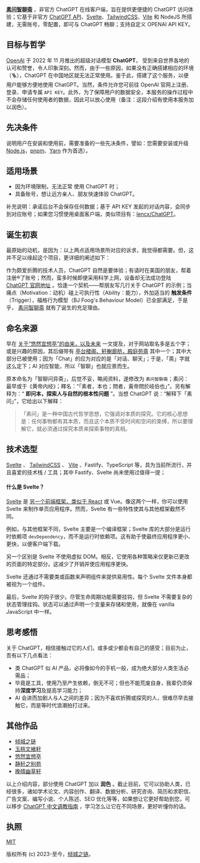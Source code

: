 
**[素问智聊斋](https://chatgpt.nicelinks.site/)** ，非官方 ChatGPT 在线客户端，旨在提供更便捷的 ChatGPT 访问体验；它基于非官方 [ChatGPT API](https://github.com/transitive-bullshit/chatgpt-api)、[Svelte](https://nicelinks.site/post/62a9c2ad90509e23cea772c0)、[TailwindCSS](https://nicelinks.site/post/5fd20cb4c06d6302c1907ec7)、[Vite](https://nicelinks.site/post/6010e1b10c71de1fb957b64e) 和 NodeJS 所搭建，无需账号，零配置，即可与 ChatGPT 畅聊；支持自定义 OPENAI API KEY。

## 目标与哲学

[OpenAI](https://nicelinks.site/post/6391e22878b7a1291995ff86) 于 2022 年 11 月推出的超级对话模型 **ChatGPT**， 受到来自世界各地的认可和赞誉，令人印象深刻。然而，由于一些原因，如果没有正确搭建相应的环境（🪜），ChatGPT 在中国地区就无法正常使用。鉴于此，搭建了这个服务，以便用户能够方便地使用 ChatGPT。当然，条件允许您可前往 OpenAI 官网上注册、登录、申请专属 `API KEY`。此外，为了保障用户的数据安全，本服务的操作过程中不会存储任何使用者的数据，因此可以放心使用（备注：这段介绍有使用本服务加以润色）。

## 先决条件

说明用户在安装和使用前，需要准备的一些先决条件，譬如：您需要安装或升级 [Node.js](https://nodejs.org/en/)，[pnpm](https://nicelinks.site/post/62989af00f40a860b1599de2)、[Yarn](https://www.jeffjade.com/2017/12/30/135-npm-vs-yarn-detial-memo/) 作为首选）。

## 适用场景

* 因为环境限制，无法正常 使用 ChatGPT 时；
* 具备账号，想让远方亲人、朋友快速体验 ChatGPT。

补充说明：承诺后台不会保存任何数据；基于 API KEY 发起的对话内容，会同步到对应账号；如果您习惯使用桌面客户端，类似项目有：[lencx/ChatGPT](https://github.com/lencx/ChatGPT)。

## 诞生初衷

最原始的动机，是因为：以上两点适用场景所对应的诉求，我觉得都需要。但，这并不足以缘起这个项目，更详细的阐述如下：

作为颇爱折腾的技术人员，ChatGPT 自然是要体验；有请时在美国的朋友，帮着注册®️了账号；然而，蛮多时候即便采用科学上网，设备却无法成功登陆 [ChatGPT 官网地址](https://chat.openai.com/chat) 。恰逢一个契机——帮朋友写几行关于 ChatGPT 的示例；当痛点（Motivation：动机）碰上可执行性（Ability：能力），外加适当的 **触发条件** （Trigger），福格行为模型（BJ Foog's Behaviour Model）已全部满足，于是乎， [素问智聊斋](https://chatgpt.nicelinks.site/) 就有了诞生的充足理由。

## 命名来源

早在 [关于“悠然宜想亭”的由来，以及未来](https://forum.lovejade.cn/d/1) 一文提及，对于网站取名多是五个字；或是兴趣的原因，其后缀带有 [亭台楼阁、轩榭廊舫，殿庭苑斋](https://forum.lovejade.cn/d/9) 其中一个；其中大部分已被使用；因为「Chat」的应为对应的是「对话、聊天」；于是，「斋」字就这么定下；AI 对应智能，所以「智聊」也就应景而生。

原本命名为「智聊问异斋」，后觉不妥，略阅资料，遂修改为 `素问智聊斋`；素问：最早或于《黄帝内经》；釋名：“「素者，本也；問者，黃帝問於岐伯也」”。另有解释为：“ **即问本，探索人与自然的根本性问题** ”。当想 ChatGPT 说：“解释下「素问」”，它给出以下解释：

> 「素问」是一种中国古代哲学思想，它强调对本质的探究。它的核心思想是：任何事物都有其本质，而且这个本质不受时间和空间的束缚，所以要理解它，就必须通过探究本质来探索事物的真相。

## 技术选型

[Svelte](https://nicelinks.site/post/62a9c2ad90509e23cea772c0) 、 [TailwindCSS](https://nicelinks.site/post/5fd20cb4c06d6302c1907ec7) 、 [Vite](https://nicelinks.site/post/6010e1b10c71de1fb957b64e) 、Fastify、TypeScript 等，具为当前所流行，并且喜爱的技术栈 / 工具；其中 Fastify、Svelte 尚未使用过值得一提；

#### 什么是 Svelte？

[Svelte](https://nicelinks.site/post/62a9c2ad90509e23cea772c0) 是 [另一个前端框架，类似于 React](https://blog.logrocket.com/should-you-switch-react-svelte/) 或 Vue。像这两个一样，你可以使用 Svelte 来制作单页应用程序。然而，Svelte 有一些特性使其与其他框架截然不同。

例如，与其他框架不同，Svelte 主要是一个编译框架；Svelte 库的大部分是运行时依赖项 `devDependency`，而不是运行时依赖项。这有助于使最终应用程序更小、更快，以便客户端下载。

另一个区别是 Svelte 不使用虚拟 DOM。相反，它使用各种策略来仅更新已更改的页面的特定部分。这减少了开销并使应用程序更快。

Svelte 还通过不需要类或函数来声明组件来提供易用性。每个 Svelte 文件本身都被视为一个组件。

最后，Svelte 的钩子很少。尽管生命周期功能需要挂钩，但 Svelte 不需要复杂的状态管理挂钩。状态可以通过声明一个变量来存储和使用，就像在 vanilla JavaScript 中一样。

## 思考感悟

关于 ChatGPT，相信接触过它的人们，或多或少都会有自己的感受；目前为止，吾有以下几点看法：

* 类 ChatGPT 似 AI 产品，必将像如今的手机一般，成为绝大部分人类生活必需品；
* 毕竟是工具，使用乃至产生依赖，倒无不可；但也不能荒废自身，我辈仍须保持**深度学习**及提高学习能力；
* AI 会进而加剧人与人之间的差异；因为不喜欢折腾或探究的人，很难尽早去接触它，而是等时代浪潮拍打过来。

## 其他作品

* [倾城之链](https://nicelinks.site/)
* [玉桃文飨轩](https://share.lovejade.cn/)
* [悠然宜想亭](https://forum.lovejade.cn/)
* [静轩之别苑](https://quickapp.lovejade.cn/)
* [晚晴幽草轩](https://www.jeffjade.com/)

以上介绍内容，部分使用 ChatGPT 加以 **润色** 。截止目前，它可以协助人类，已经很多，诸如学术论文、内容创作、翻译、数据分析、研究咨询、简历和求职信、广告文案、编写小说、个人陈述、SEO 优化等等，如果想让它更好帮助到您，可以移步 [ChatGPT 中文调教指南](https://github.com/PlexPt/awesome-chatgpt-prompts-zh) ，学习怎么让它在不同场景，更好听懂你的话。

## 执照

[MIT](http://opensource.org/licenses/MIT)

版权所有 (c) 2023-至今，[倾城之链](https://nicelinks.site/)。